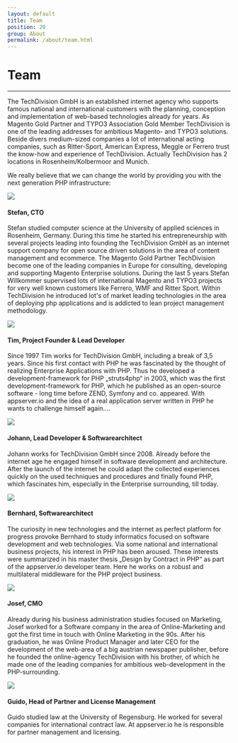 ```yaml
---
layout: default
title: Team
position: 20
group: About
permalink: /about/team.html
---
```


# Team
***

The TechDivision GmbH is an established internet agency who supports famous national and international customers with
the planning, conception and implementation of web-based technologies already for years. As Magento Gold Partner and
TYPO3 Association Gold Member TechDivision is one of the leading addresses for ambitious Magento- and TYPO3 solutions.
Beside divers medium-sized companies a lot of international acting companies, such as Ritter-Sport, American Express,
Meggle or Ferrero trust the know-how and experience of TechDivision. Actually TechDivision has 2 locations in
Rosenheim/Kolbermoor and Munich.

We really believe that we can change the world by providing you with the next generation PHP infrastructure:
<br/>

<div class="well">
    <div class="row">
        <div class="col-md-2 text-center">
            <img src="{{ "/assets/img/team/swillkommer.png" | prepend: site.baseurl }}" class="avatar img-circle">
        </div>
        <div class="col-md-10">
            <h4><b>Stefan</b>, CTO</h4>
            <p>
                Stefan studied computer science at the University of applied sciences in Rosenheim, Germany.
                During this time he started his entrepreneurship with several projects leading into founding
                the TechDivision GmbH as an internet support company for open source driven solutions in the
                area of content management and ecommerce. The Magento Gold Partner TechDivision become one of
                the leading companies in Europe for consulting, developing and supporting Magento Enterprise
                solutions. During the last 5 years Stefan Willkommer supervised lots of international Magento
                and TYPO3 projects for very well known customers like Ferrero, WMF and Ritter Sport.
                Within TechDivision he introduced lot's of market leading technologies in the area of
                deploying php applications and is addicted to lean project management methodology.
            </p>
        </div>
    </div>
</div>
<div class="well">
    <div class="row">
        <div class="col-md-2 text-center">
            <img src="{{ "/assets/img/team/twagner.png" | prepend: site.baseurl }}" class="avatar img-circle">
        </div>
        <div class="col-md-10">
            <h4><b>Tim</b>, Project Founder & Lead Developer</h4>
            <p>
                Since 1997 Tim works for TechDivision GmbH, including a break of 3,5 years. Since his first contact
                with PHP he was fascinated by the thought of realizing Enterprise Applications with PHP. Thus he
                developed a development-framework for PHP „struts4php“ in 2003, which was the first
                development-framework for PHP, which he published as an open-source software - long time before ZEND,
                Symfony and co. appeared. With appserver.io and the idea of a real application server written in PHP
                he wants to challenge himself again….
            </p>
        </div>
    </div>
</div>
<div class="well">
    <div class="row">
        <div class="col-md-2 text-center">
            <img src="{{ "/assets/img/team/jzelger.png" | prepend: site.baseurl }}" class="avatar img-circle" />
        </div>
        <div class="col-md-10">
            <h4><b>Johann</b>, Lead Developer & Softwarearchitect</h4>
            <p>
                Johann works for TechDivision GmbH since 2008. Already before the internet age he engaged himself
                in software development and architecture. After the launch of the internet he could adapt the
                collected experiences quickly on the used techniques and procedures and finally found PHP,
                which fascinates him, especially in the Enterprise surrounding, till today.
            </p>
        </div>
    </div>
</div>
<div class="well">
    <div class="row">
        <div class="col-md-2 text-center">
            <img src="{{ "/assets/img/team/bwick.png" | prepend: site.baseurl }}" class="avatar img-circle">
        </div>
        <div class="col-md-10">
            <h4><b>Bernhard</b>, Softwarearchitect</h4>
            <p>
                The curiosity in new technologies and the internet as perfect platform for progress provoke
                Bernhard to study informatics focused on software development and web technologies.
                Via some national and international business projects, his interest in PHP has been aroused.
                These interests were summarized in his master thesis „Design by Contract in PHP“ as part of
                the appserver.io developer team. Here he works on a robust and multilateral middleware for the
                PHP project business.
            </p>
        </div>
    </div>
</div>
<div class="well">
    <div class="row">
        <div class="col-md-2 text-center">
            <img src="{{ "/assets/img/team/jwillkommer.png" | prepend: site.baseurl }}" class="avatar img-circle">
        </div>
        <div class="col-md-10">
            <h4><b>Josef</b>, CMO</h4>
            <p>
                Already during his business administration studies focused on Marketing, Josef worked for a
                Software company in the area of Online-Marketing and got the first time in touch with Online
                Marketing in the 90s. After his graduation, he was Online Product Manager and later CEO for
                the development of the web-area of a big austrian newspaper publisher, before he founded the
                online-agency TechDivision with his brother, of which he made one of the leading companies
                for ambitious web-development in the PHP-surrounding.
            </p>
        </div>
    </div>
</div>
<div class="well">
    <div class="row">
        <div class="col-md-2 text-center">
            <img src="{{ "/assets/img/team/gsieger.png" | prepend: site.baseurl }}" class="avatar img-circle">
        </div>
        <div class="col-md-10">
            <h4><b>Guido</b>, Head of Partner and License Management</h4>
            <p>
                Guido studied law at the University of Regensburg. He worked for several companies for 
                international contract law. At appserver.io he is responsible for partner management and
                licensing. 
            </p>
        </div>
    </div>
</div>